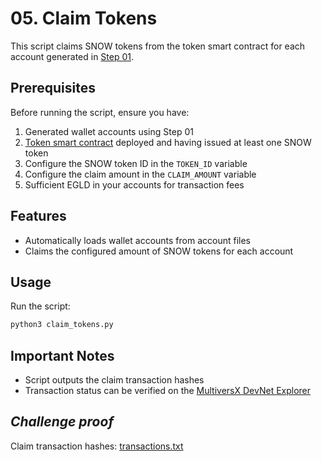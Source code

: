 # 05. Claim Tokens

This script claims SNOW tokens from the token smart contract for each account generated in [Step 01](../01_generate_accounts/README.md).

## Prerequisites

Before running the script, ensure you have:

1. Generated wallet accounts using Step 01
2. [Token smart contract](https://github.com/413x5/mx-wcc24-rs/tree/main) deployed and having issued at least one SNOW token
3. Configure the SNOW token ID in the `TOKEN_ID` variable
4. Configure the claim amount in the `CLAIM_AMOUNT` variable
5. Sufficient EGLD in your accounts for transaction fees

## Features

- Automatically loads wallet accounts from account files
- Claims the configured amount of SNOW tokens for each account

## Usage

Run the script:

```bash
python3 claim_tokens.py
```

## Important Notes

- Script outputs the claim transaction hashes
- Transaction status can be verified on the [MultiversX DevNet Explorer](https://devnet-explorer.multiversx.com)

## *Challenge proof*

Claim transaction hashes: [transactions.txt](transactions.txt)
